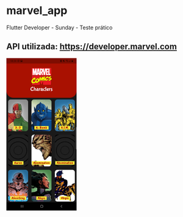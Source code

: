 # marvel_app

Flutter Developer - Sunday - Teste prático

## API utilizada: https://developer.marvel.com

<p align="left">
   <img src ='assets/images/screenshot.png' height = "400">
</p>
